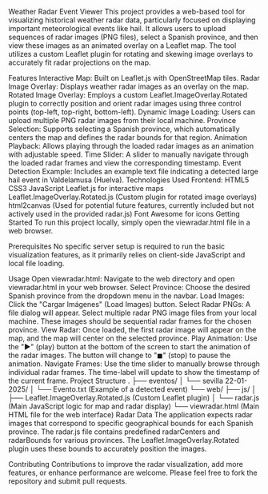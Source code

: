 
Weather Radar Event Viewer
This project provides a web-based tool for visualizing historical weather radar data, particularly focused on displaying important meteorological events like hail. It allows users to upload sequences of radar images (PNG files), select a Spanish province, and then view these images as an animated overlay on a Leaflet map. The tool utilizes a custom Leaflet plugin for rotating and skewing image overlays to accurately fit radar projections on the map.

Features
Interactive Map: Built on Leaflet.js with OpenStreetMap tiles.
Radar Image Overlay: Displays weather radar images as an overlay on the map.
Rotated Image Overlay: Employs a custom Leaflet.ImageOverlay.Rotated plugin to correctly position and orient radar images using three control points (top-left, top-right, bottom-left).
Dynamic Image Loading: Users can upload multiple PNG radar images from their local machine.
Province Selection: Supports selecting a Spanish province, which automatically centers the map and defines the radar bounds for that region.
Animation Playback: Allows playing through the loaded radar images as an animation with adjustable speed.
Time Slider: A slider to manually navigate through the loaded radar frames and view the corresponding timestamp.
Event Detection Example: Includes an example text file indicating a detected large hail event in Valdelamusa (Huelva).
Technologies Used
Frontend:
HTML5
CSS3
JavaScript
Leaflet.js for interactive maps
Leaflet.ImageOverlay.Rotated.js (Custom plugin for rotated image overlays)
html2canvas (Used for potential future features, currently included but not actively used in the provided radar.js)
Font Awesome for icons
Getting Started
To run this project locally, simply open the viewradar.html file in a web browser.

Prerequisites
No specific server setup is required to run the basic visualization features, as it primarily relies on client-side JavaScript and local file loading.

Usage
Open viewradar.html: Navigate to the web directory and open viewradar.html in your web browser.
Select Province: Choose the desired Spanish province from the dropdown menu in the navbar.
Load Images: Click the "Cargar Imágenes" (Load Images) button.
Select Radar PNGs: A file dialog will appear. Select multiple radar PNG image files from your local machine. These images should be sequential radar frames for the chosen province.
View Radar: Once loaded, the first radar image will appear on the map, and the map will center on the selected province.
Play Animation: Use the "▶" (play) button at the bottom of the screen to start the animation of the radar images. The button will change to "◼" (stop) to pause the animation.
Navigate Frames: Use the time slider to manually browse through individual radar frames. The time-label will update to show the timestamp of the current frame.
Project Structure
.
├── eventos/
│   └── sevilla 22-01-2025/
│       └── Evento.txt  (Example of a detected event)
└── web/
    ├── js/
    │   ├── Leaflet.ImageOverlay.Rotated.js (Custom Leaflet plugin)
    │   └── radar.js (Main JavaScript logic for map and radar display)
    └── viewradar.html (Main HTML file for the web interface)
Radar Data
The application expects radar images that correspond to specific geographical bounds for each Spanish province. The radar.js file contains predefined radarCenters and radarBounds for various provinces. The Leaflet.ImageOverlay.Rotated plugin uses these bounds to accurately position the images.

Contributing
Contributions to improve the radar visualization, add more features, or enhance performance are welcome. Please feel free to fork the repository and submit pull requests.
